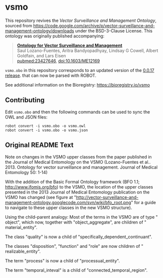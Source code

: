 # vsmo

This repository revives the _Vector Surveillance and Management Ontology_,
sourced from https://code.google.com/archive/p/vector-surveillance-and-management-ontology/downloads
under the BSD-3-Clause License. This ontology was originally published accompanying:

> [**Ontology for Vector Surveillance and Management**](https://pubmed.ncbi.nlm.nih.gov/23427646)
> <br />Saul Lozano-Fuentes, Aritra Bandyopadhyay, Lindsay G Cowell, Albert Goldfain, and Lars Eisen
> <br />[pubmed:23427646](https://pubmed.ncbi.nlm.nih.gov/23427646), [doi:10.1603/ME12169](https://doi.org/10.1603/ME12169)

`vsmo.obo` in this repository corresponds to an updated version of the
[0.0.17 release](https://storage.googleapis.com/google-code-archive-downloads/v2/code.google.com/vector-surveillance-and-management-ontology/vsmo.0.17.obo).
that can now be parsed with ROBOT.

See additional information on the Bioregistry: https://bioregistry.io/vsmo

## Contributing

Edit `vsmo.obo` and then the following commands can be used to sync the OWL and JSON files:

```shell
robot convert -i vsmo.obo -o vsmo.owl
robot convert -i vsmo.obo -o vsmo.json
```

## Original README Text

Note on changes in the VSMO upper classes from the paper published in the
Journal of Medical Entomology on the VSMO (Lozano-Fuentes et al.. 2013. Ontology
for vector surveillance and management. Journal of Medical Entomology 50: 1-14)

With the addition of the Basic Formal Ontology framework (BFO
1.1; http://www.ifomis.org/bfo) to the VSMO, the location of the upper classes
presented in the 2013 Journal of Medical Entomology publication on the VSMO has
changed (see figure
at "http://vector-surveillance-and-management-ontology.googlecode.com/svn/wiki/bfo_root.png"
for a guide to navigate to these upper classes in the new VSMO structure).

Using the child-parent analogy: Most of the terms in the VSMO are of type "
object", which now, together with "object_aggregate", are children of "
material_entity".

The class "quality" is now a child of "specifically_dependent_continuant".

The classes "disposition", "function" and "role" are now children of "
realizable_entity".

The term "process" is now a child of "processual_entity".

The term "temporal_inteval" is a child of "connected_temporal_region". 
